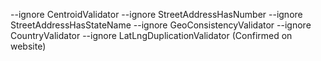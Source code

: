 --ignore CentroidValidator --ignore StreetAddressHasNumber --ignore StreetAddressHasStateName --ignore GeoConsistencyValidator --ignore CountryValidator --ignore LatLngDuplicationValidator (Confirmed on website)
